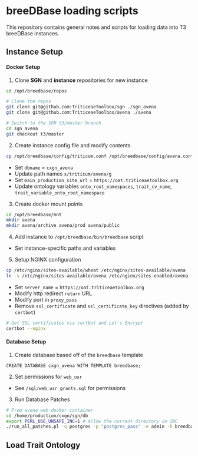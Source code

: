 breeDBase loading scripts
=============

This repository contains general notes and scripts for loading data into T3 breeDBase instances. 

## Instance Setup

#### Docker Setup

1) Clone **SGN** and **instance** repositories for new instance

```bash
cd /opt/breedbase/repos

# Clone the repos
git clone git@github.com:TriticeaeToolbox/sgn ./sgn_avena
git clone git@github.com:TriticeaeToolbox/avena ./avena

# Switch to the SGN t3/master branch
cd sgn_avena
git checkout t3/master
```

2) Create instance config file and modify contents

```bash
cp /opt/breedbase/config/triticum.conf /opt/breedbase/config/avena.conf
```

  - Set `dbname` = `cxgn_avena`
  - Update path names `s/triticum/avena/g`
  - Set `main_production_site_url` = `https://oat.triticeaetoolbox.org`
  - Update ontology variables `onto_root_namespaces`, `trait_cv_name`, `trait_variable_onto_root_namespace`

3) Create docker mount points

```bash
cd /opt/breedbase/mnt
mkdir avena
mkdir avena/archive avena/prod avena/public
```

4) Add instance to `/opt/breedbase/bin/breedbase` script
    
  - Set instance-specific paths and variables

5) Setup NGINX configuration

```bash
cp /etc/nginx/sites-available/wheat /etc/nginx/sites-available/avena
ln -s /etc/nginx/sites-available/avena /etc/nginx/sites-enabled/avena
```

  - Set `server_name` = `https://oat.triticeaetoolbox.org`
  - Modify http redirect `return` URL
  - Modify port in `proxy_pass`
  - Remove `ssl_certificate` and `ssl_certificate_key` directives (added by `certbot`)

```bash
# Get SSL certificates via certbot and Let's Encrypt
certbot --nginx
```


#### Database Setup

1) Create database based off of the `breedbase` template

```postgres
CREATE DATABASE cxgn_avena WITH TEMPLATE breedbase;
```

2) Set permissions for `web_usr`

  - See `/sql/web_usr_grants.sql` for permissions

3) Run Database Patches

```bash
# From avena web docker container
cd /home/production/cxgn/sgn/db
export PERL_USE_UNSAFE_INC=1 # Allow the current directory in INC
./run_all_patches.pl -u postgres -p "postgres_pass" -e admin -h breedbase_db -d cxgn_avena
```



## Load Trait Ontology


